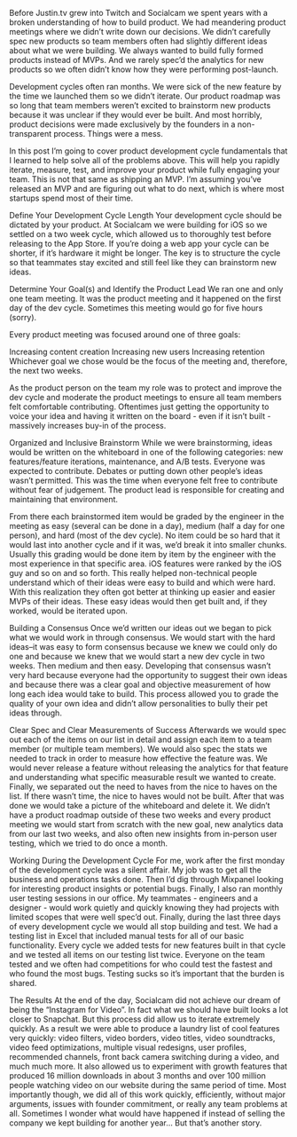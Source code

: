 Before Justin.tv grew into Twitch and Socialcam we spent years with a broken understanding of how to build product. We had meandering product meetings where we didn’t write down our decisions. We didn’t carefully spec new products so team members often had slightly different ideas about what we were building. We always wanted to build fully formed products instead of MVPs. And we rarely spec’d the analytics for new products so we often didn’t know how they were performing post-launch.

Development cycles often ran months. We were sick of the new feature by the time we launched them so we didn’t iterate. Our product roadmap was so long that team members weren’t excited to brainstorm new products because it was unclear if they would ever be built. And most horribly, product decisions were made exclusively by the founders in a non-transparent process. Things were a mess.

In this post I’m going to cover product development cycle fundamentals that I learned to help solve all of the problems above. This will help you rapidly iterate, measure, test, and improve your product while fully engaging your team. This is not that same as shipping an MVP. I’m assuming you’ve released an MVP and are figuring out what to do next, which is where most startups spend most of their time.

Define Your Development Cycle Length Your development cycle should be dictated by your product. At Socialcam we were building for iOS so we settled on a two week cycle, which allowed us to thoroughly test before releasing to the App Store. If you’re doing a web app your cycle can be shorter, if it’s hardware it might be longer. The key is to structure the cycle so that teammates stay excited and still feel like they can brainstorm new ideas.

Determine Your Goal(s) and Identify the Product Lead We ran one and only one team meeting. It was the product meeting and it happened on the first day of the dev cycle. Sometimes this meeting would go for five hours (sorry).

Every product meeting was focused around one of three goals:

Increasing content creation
Increasing new users
Increasing retention
Whichever goal we chose would be the focus of the meeting and, therefore, the next two weeks.

As the product person on the team my role was to protect and improve the dev cycle and moderate the product meetings to ensure all team members felt comfortable contributing. Oftentimes just getting the opportunity to voice your idea and having it written on the board - even if it isn’t built - massively increases buy-in of the process.

Organized and Inclusive Brainstorm While we were brainstorming, ideas would be written on the whiteboard in one of the following categories: new features/feature iterations, maintenance, and A/B tests. Everyone was expected to contribute. Debates or putting down other people’s ideas wasn’t permitted. This was the time when everyone felt free to contribute without fear of judgement. The product lead is responsible for creating and maintaining that environment.

From there each brainstormed item would be graded by the engineer in the meeting as easy (several can be done in a day), medium (half a day for one person), and hard (most of the dev cycle). No item could be so hard that it would last into another cycle and if it was, we’d break it into smaller chunks. Usually this grading would be done item by item by the engineer with the most experience in that specific area. iOS features were ranked by the iOS guy and so on and so forth. This really helped non-technical people understand which of their ideas were easy to build and which were hard. With this realization they often got better at thinking up easier and easier MVPs of their ideas. These easy ideas would then get built and, if they worked, would be iterated upon.

Building a Consensus Once we’d written our ideas out we began to pick what we would work in through consensus. We would start with the hard ideas–it was easy to form consensus because we knew we could only do one and because we knew that we would start a new dev cycle in two weeks. Then medium and then easy. Developing that consensus wasn’t very hard because everyone had the opportunity to suggest their own ideas and because there was a clear goal and objective measurement of how long each idea would take to build. This process allowed you to grade the quality of your own idea and didn’t allow personalities to bully their pet ideas through.

Clear Spec and Clear Measurements of Success Afterwards we would spec out each of the items on our list in detail and assign each item to a team member (or multiple team members). We would also spec the stats we needed to track in order to measure how effective the feature was. We would never release a feature without releasing the analytics for that feature and understanding what specific measurable result we wanted to create. Finally, we separated out the need to haves from the nice to haves on the list. If there wasn’t time, the nice to haves would not be built. After that was done we would take a picture of the whiteboard and delete it. We didn’t have a product roadmap outside of these two weeks and every product meeting we would start from scratch with the new goal, new analytics data from our last two weeks, and also often new insights from in-person user testing, which we tried to do once a month.

Working During the Development Cycle For me, work after the first monday of the development cycle was a silent affair. My job was to get all the business and operations tasks done. Then I’d dig through Mixpanel looking for interesting product insights or potential bugs. Finally, I also ran monthly user testing sessions in our office. My teammates - engineers and a designer - would work quietly and quickly knowing they had projects with limited scopes that were well spec’d out. Finally, during the last three days of every development cycle we would all stop building and test. We had a testing list in Excel that included manual tests for all of our basic functionality. Every cycle we added tests for new features built in that cycle and we tested all items on our testing list twice. Everyone on the team tested and we often had competitions for who could test the fastest and who found the most bugs. Testing sucks so it’s important that the burden is shared.

The Results At the end of the day, Socialcam did not achieve our dream of being the “Instagram for Video”. In fact what we should have built looks a lot closer to Snapchat. But this process did allow us to iterate extremely quickly. As a result we were able to produce a laundry list of cool features very quickly: video filters, video borders, video titles, video soundtracks, video feed optimizations, multiple visual redesigns, user profiles, recommended channels, front back camera switching during a video, and much much more. It also allowed us to experiment with growth features that produced 16 million downloads in about 3 months and over 100 million people watching video on our website during the same period of time. Most importantly though, we did all of this work quickly, efficiently, without major arguments, issues with founder commitment, or really any team problems at all. Sometimes I wonder what would have happened if instead of selling the company we kept building for another year… But that’s another story.